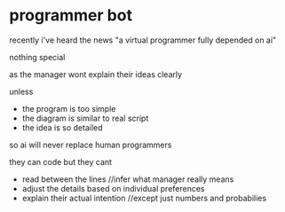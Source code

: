 # programmer bot

recently i've heard the news
"a virtual programmer fully depended on ai"

nothing special

as the manager
wont explain their ideas clearly

unless
- the program is too simple
- the diagram is similar to real script
- the idea is so detailed

so
ai will never replace human programmers

they can code
but they cant
- read between the lines //infer what manager really means
- adjust the details based on individual preferences
- explain their actual intention //except just numbers and probabilies







